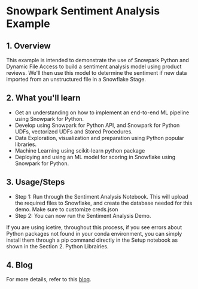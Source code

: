 # Snowpark Sentiment Analysis Example

## 1. Overview

This example is intended to demonstrate the use of Snowpark Python and Dynamic File Access to build a sentiment analysis model using product reviews. We'll then use this model to determine the sentiment if new data imported from an unstructured file in a Snowflake Stage.

## 2. What you'll learn

- Get an understanding on how to implement an end-to-end ML pipeline using Snowpark for Python.
- Develop using Snowpark for Python API, and Snowpark for Python UDFs, vectorized UDFs and Stored Procedures.
- Data Exploration, visualization and preparation using Python popular libraries.
- Machine Learning using scikit-learn python package
- Deploying and using an ML model for scoring in Snowflake using Snowpark for Python.

## 3. Usage/Steps

* Step 1: Run through the Sentiment Analysis Notebook. This will upload the required files to Snowflake, and create the database needed for this demo. Make sure to customize creds.json
* Step 2: You can now run the Sentiment Analysis Demo.

If you are using icetire, throughout this process, if you see errors about Python packages not found in your conda environment, you can simply install them through a pip command directly in the Setup notebook as shown in the Section 2. Python Librairies.

## 4. Blog

For more details, refer to this [blog](https://medium.com/snowflake/sentiment-analysis-using-snowpark-8cd3c2fc082d).
